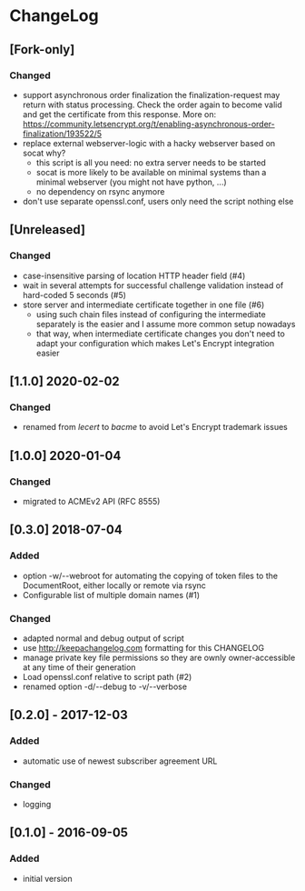 # ChangeLog

## [Fork-only]
### Changed
- support asynchronous order finalization
  the finalization-request may return with status processing. Check the
  order again to become valid and get the certificate from this response.
  More on:
  <https://community.letsencrypt.org/t/enabling-asynchronous-order-finalization/193522/5>
- replace external webserver-logic with a hacky webserver based on socat
  why?
  - this script is all you need: no extra server needs to be started
  - socat is more likely to be available on minimal systems than a minimal
    webserver (you might not have python, ...)
  - no dependency on rsync anymore
- don't use separate openssl.conf, users only need the script nothing else


## [Unreleased]
### Changed
- case-insensitive parsing of location HTTP header field (#4)
- wait in several attempts for successful challenge validation instead of
  hard-coded 5 seconds (#5)
- store server and intermediate certificate together in one file (#6)
  - using such chain files instead of configuring the intermediate separately
    is the easier and I assume more common setup nowadays
  - that way, when intermediate certificate changes you don't need to adapt
    your configuration which makes Let's Encrypt integration easier


## [1.1.0] 2020-02-02
### Changed
- renamed from _lecert_ to _bacme_ to avoid Let's Encrypt trademark issues


## [1.0.0] 2020-01-04
### Changed
- migrated to ACMEv2 API (RFC 8555)


## [0.3.0] 2018-07-04
### Added
- option -w/--webroot for automating the copying of token files to the
  DocumentRoot, either locally or remote via rsync
- Configurable list of multiple domain names (#1)

### Changed
- adapted normal and debug output of script
- use http://keepachangelog.com formatting for this CHANGELOG
- manage private key file permissions so they are ownly owner-accessible at any
  time of their generation
- Load openssl.conf relative to script path (#2)
- renamed option -d/--debug to -v/--verbose


## [0.2.0] - 2017-12-03
### Added
- automatic use of newest subscriber agreement URL

### Changed
- logging


## [0.1.0] - 2016-09-05
### Added
- initial version

